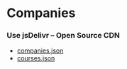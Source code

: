 # Companies

### Use jsDelivr – Open Source CDN
 * [companies.json](https://cdn.jsdelivr.net/gh/senseyedeveloper/geomapassets/companies/data/v7.json)
 * [courses.json](https://cdn.jsdelivr.net/gh/senseyedeveloper/geomapassets/courses/data/v1.json)
